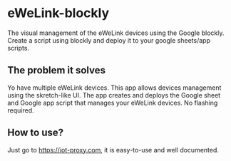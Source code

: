 # eWeLink-blockly
The visual management of the eWeLink devices using the Google blockly. Create a script using blockly and deploy it to your google sheets/app scripts.

## The problem it solves

Yo have multiple eWeLink devices. This app allows devices management using the skretch-like UI. 
The app creates and deploys the Google sheet and Google app script that manages your eWeLink devices. No flashing required.

## How  to use?

Just go to https://iot-proxy.com, it is easy-to-use and well documented.

